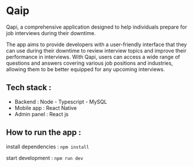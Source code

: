 # Qaip

Qapi, a comprehensive application designed to help individuals prepare for job interviews during their downtime.

The app aims to provide developers with a user-friendly interface that they can use during their downtime to review interview topics 
and improve their performance in interviews. With Qapi, users can access a wide range of questions and answers covering various job positions 
and industries, allowing them to be better equipped for any upcoming interviews.

## Tech stack : 
- Backend : Node - Typescript - MySQL 
- Mobile app : React Native
- Admin panel : React js 



## How to run the app :

install dependencies : `npm install`

start development : `npm run dev`




